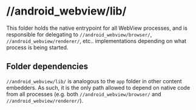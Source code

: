 # //android\_webview/lib/

This folder holds the native entrypoint for all WebView processes, and is
responsible for delegating to `//android_webview/browser/`,
`//android_webview/renderer/`, etc.. implementations depending on what process
is being started.

## Folder dependencies

`//android_webview/lib/` is analogous to the `app` folder in other content
embedders. As such, it is the only path allowed to depend on native code from
all processes (e.g. both `//android_webview/browser/` and
`//android_webview/renderer/`).
